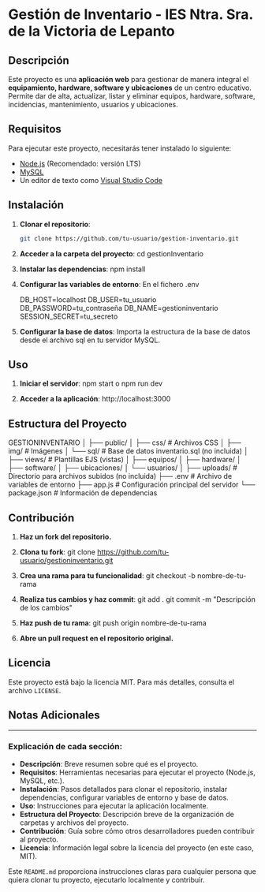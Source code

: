 # Gestión de Inventario - IES Ntra. Sra. de la Victoria de Lepanto

## Descripción

Este proyecto es una **aplicación web** para gestionar de manera integral el **equipamiento, hardware, software y ubicaciones** de un centro educativo. Permite dar de alta, actualizar, listar y eliminar equipos, hardware, software, incidencias, mantenimiento, usuarios y ubicaciones.

## Requisitos

Para ejecutar este proyecto, necesitarás tener instalado lo siguiente:

- [Node.js](https://nodejs.org/es/) (Recomendado: versión LTS)
- [MySQL](https://www.mysql.com/downloads/)
- Un editor de texto como [Visual Studio Code](https://code.visualstudio.com/)

## Instalación

1. **Clonar el repositorio**:
   ```bash
   git clone https://github.com/tu-usuario/gestion-inventario.git

2. **Acceder a la carpeta del proyecto**:
    cd gestionInventario

3. **Instalar las dependencias**:
    npm install

4. **Configurar las variables de entorno**:
    En el fichero .env

    DB_HOST=localhost
    DB_USER=tu_usuario
    DB_PASSWORD=tu_contraseña
    DB_NAME=gestioninventario
    SESSION_SECRET=tu_secreto

5. **Configurar la base de datos**:
    Importa la estructura de la base de datos desde el archivo sql en tu servidor MySQL.

## Uso

1. **Iniciar el servidor**:
    npm start o npm run dev

2. **Acceder a la aplicación**:
    http://localhost:3000

## Estructura del Proyecto

GESTIONINVENTARIO
│
├── public/
│   ├── css/                  # Archivos CSS
│   ├── img/                  # Imágenes
│   └── sql/                  # Base de datos inventario.sql (no incluida)
│
├── views/                    # Plantillas EJS (vistas)
│   ├── equipos/
│   ├── hardware/
│   ├── software/
│   ├── ubicaciones/
│   └── usuarios/
│
├── uploads/                  # Directorio para archivos subidos (no incluida)
├── .env                      # Archivo de variables de entorno
├── app.js                    # Configuración principal del servidor
└── package.json              # Información de dependencias

## Contribución

1. **Haz un fork del repositorio.**
2. **Clona tu fork**:
    git clone https://github.com/tu-usuario/gestioninventario.git

3. **Crea una rama para tu funcionalidad**:
    git checkout -b nombre-de-tu-rama

4. **Realiza tus cambios y haz commit**:
    git add .
    git commit -m "Descripción de los cambios"

5. **Haz push de tu rama**:
    git push origin nombre-de-tu-rama
6. **Abre un pull request en el repositorio original.**

## Licencia

Este proyecto está bajo la licencia MIT. Para más detalles, consulta el archivo `LICENSE`.

## Notas Adicionales

---

### Explicación de cada sección:

- **Descripción**: Breve resumen sobre qué es el proyecto.
- **Requisitos**: Herramientas necesarias para ejecutar el proyecto (Node.js, MySQL, etc.).
- **Instalación**: Pasos detallados para clonar el repositorio, instalar dependencias, configurar variables de entorno y base de datos.
- **Uso**: Instrucciones para ejecutar la aplicación localmente.
- **Estructura del Proyecto**: Descripción breve de la organización de carpetas y archivos del proyecto.
- **Contribución**: Guía sobre cómo otros desarrolladores pueden contribuir al proyecto.
- **Licencia**: Información legal sobre la licencia del proyecto (en este caso, MIT).

Este `README.md` proporciona instrucciones claras para cualquier persona que quiera clonar tu proyecto, ejecutarlo localmente y contribuir.


